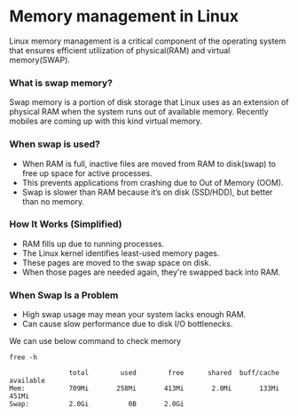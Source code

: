# Memory management in Linux

Linux memory management is a critical component of the operating system that ensures efficient utilization of physical(RAM) and virtual memory(SWAP).

### What is swap memory?

Swap memory is a portion of disk storage that Linux uses as an extension of physical RAM when the system runs out of available memory. Recently mobiles are coming up with this kind virtual memory.

### When swap is used?
* When RAM is full, inactive files are moved from RAM to disk(swap) to free up space for active processes.
* This prevents applications from crashing due to Out of Memory (OOM).
* Swap is slower than RAM because it’s on disk (SSD/HDD), but better than no memory.

### How It Works (Simplified)
* RAM fills up due to running processes.
* The Linux kernel identifies least-used memory pages.
* These pages are moved to the swap space on disk.
* When those pages are needed again, they're swapped back into RAM.

### When Swap Is a Problem
* High swap usage may mean your system lacks enough RAM.
* Can cause slow performance due to disk I/O bottlenecks.

We can use below command to check memory
```shell
free -h
```

```shell
               total        used        free      shared  buff/cache   available
Mem:           709Mi       258Mi       413Mi       2.0Mi       133Mi       451Mi
Swap:          2.0Gi          0B       2.0Gi
```

